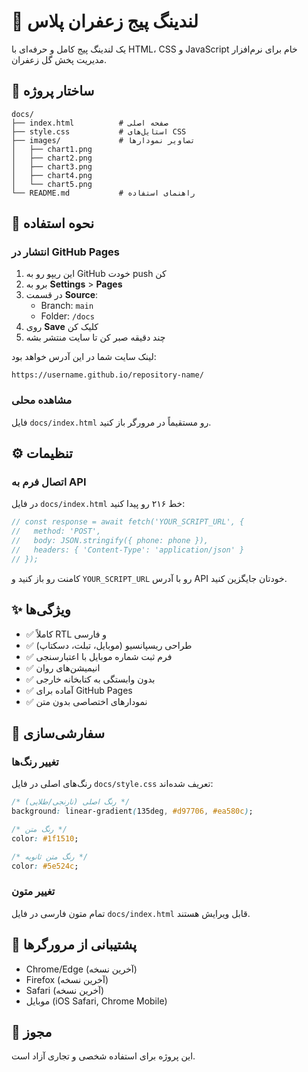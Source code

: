 # 🌸 لندینگ پیج زعفران پلاس

یک لندینگ پیج کامل و حرفه‌ای با HTML، CSS و JavaScript خام برای نرم‌افزار مدیریت پخش گل زعفران.

## 📂 ساختار پروژه

```
docs/
├── index.html          # صفحه اصلی
├── style.css           # استایل‌های CSS
├── images/             # تصاویر نمودارها
│   ├── chart1.png
│   ├── chart2.png
│   ├── chart3.png
│   ├── chart4.png
│   └── chart5.png
└── README.md           # راهنمای استفاده
```

## 🚀 نحوه استفاده

### انتشار در GitHub Pages

1. این ریپو رو به GitHub خودت push کن
2. برو به **Settings** > **Pages**
3. در قسمت **Source**:
   - Branch: `main`
   - Folder: `/docs`
4. روی **Save** کلیک کن
5. چند دقیقه صبر کن تا سایت منتشر بشه

لینک سایت شما در این آدرس خواهد بود:
```
https://username.github.io/repository-name/
```

### مشاهده محلی

فایل `docs/index.html` رو مستقیماً در مرورگر باز کنید.

## ⚙️ تنظیمات

### اتصال فرم به API

در فایل `docs/index.html` خط ۲۱۶ رو پیدا کنید:

```javascript
// const response = await fetch('YOUR_SCRIPT_URL', {
//   method: 'POST',
//   body: JSON.stringify({ phone: phone }),
//   headers: { 'Content-Type': 'application/json' }
// });
```

کامنت رو باز کنید و `YOUR_SCRIPT_URL` رو با آدرس API خودتان جایگزین کنید.

## ✨ ویژگی‌ها

- ✅ کاملاً RTL و فارسی
- ✅ طراحی ریسپانسیو (موبایل، تبلت، دسکتاپ)
- ✅ فرم ثبت شماره موبایل با اعتبارسنجی
- ✅ انیمیشن‌های روان
- ✅ بدون وابستگی به کتابخانه خارجی
- ✅ آماده برای GitHub Pages
- ✅ نمودارهای اختصاصی بدون متن

## 🎨 سفارشی‌سازی

### تغییر رنگ‌ها

رنگ‌های اصلی در فایل `docs/style.css` تعریف شده‌اند:

```css
/* رنگ اصلی (نارنجی/طلایی) */
background: linear-gradient(135deg, #d97706, #ea580c);

/* رنگ متن */
color: #1f1510;

/* رنگ متن ثانویه */
color: #5e524c;
```

### تغییر متون

تمام متون فارسی در فایل `docs/index.html` قابل ویرایش هستند.

## 📱 پشتیبانی از مرورگرها

- Chrome/Edge (آخرین نسخه)
- Firefox (آخرین نسخه)
- Safari (آخرین نسخه)
- موبایل (iOS Safari, Chrome Mobile)

## 📄 مجوز

این پروژه برای استفاده شخصی و تجاری آزاد است.
